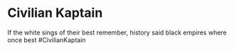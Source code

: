 # Civilian Kaptain
If the white sings of their best remember, history said black empires where once best #CivilianKaptain
